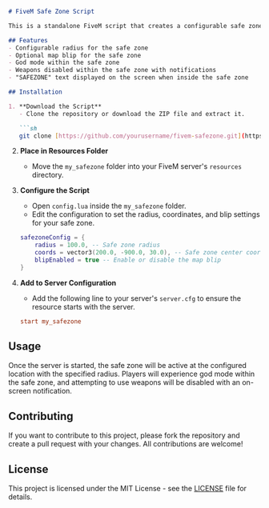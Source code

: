 
```markdown
# FiveM Safe Zone Script

This is a standalone FiveM script that creates a configurable safe zone with features such as god mode, no weapons allowed, and notifications when entering and exiting the safe zone.

## Features
- Configurable radius for the safe zone
- Optional map blip for the safe zone
- God mode within the safe zone
- Weapons disabled within the safe zone with notifications
- "SAFEZONE" text displayed on the screen when inside the safe zone

## Installation

1. **Download the Script**
   - Clone the repository or download the ZIP file and extract it.

   ```sh
   git clone [https://github.com/yourusername/fivem-safezone.git](https://github.com/Andreeegohard/lithe-safezone/)
   ```

2. **Place in Resources Folder**
   - Move the `my_safezone` folder into your FiveM server's `resources` directory.

3. **Configure the Script**
   - Open `config.lua` inside the `my_safezone` folder.
   - Edit the configuration to set the radius, coordinates, and blip settings for your safe zone.

   ```lua
   safezoneConfig = {
       radius = 100.0, -- Safe zone radius
       coords = vector3(200.0, -900.0, 30.0), -- Safe zone center coordinates
       blipEnabled = true -- Enable or disable the map blip
   }
   ```

4. **Add to Server Configuration**
   - Add the following line to your server's `server.cfg` to ensure the resource starts with the server.

   ```cfg
   start my_safezone
   ```

## Usage

Once the server is started, the safe zone will be active at the configured location with the specified radius. Players will experience god mode within the safe zone, and attempting to use weapons will be disabled with an on-screen notification.

## Contributing

If you want to contribute to this project, please fork the repository and create a pull request with your changes. All contributions are welcome!

## License

This project is licensed under the MIT License - see the [LICENSE](LICENSE) file for details.
```
